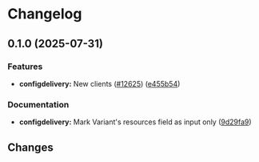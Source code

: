 # Changelog

## 0.1.0 (2025-07-31)


### Features

* **configdelivery:** New clients ([#12625](https://github.com/googleapis/google-cloud-go/issues/12625)) ([e455b54](https://github.com/googleapis/google-cloud-go/commit/e455b54ee859056c0f7eb4c3f05eefd80b1303fb))


### Documentation

* **configdelivery:** Mark Variant's resources field as input only ([9d29fa9](https://github.com/googleapis/google-cloud-go/commit/9d29fa96abaac05868fa4ed1bc986244e9f561d8))

## Changes

